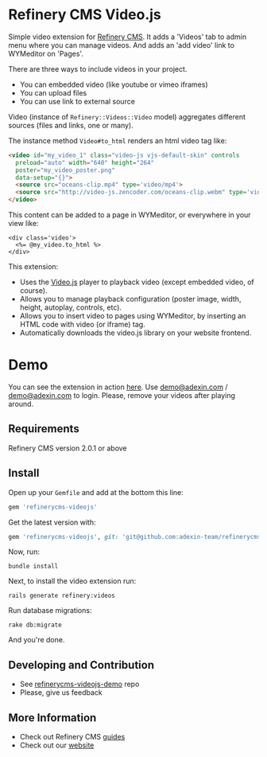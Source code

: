 # Refinery CMS Video.js
Simple video extension for [Refinery CMS](http://refinerycms.com).
It adds a 'Videos' tab to admin menu where you can manage videos.
And adds an 'add video' link to WYMeditor on 'Pages'.

There are three ways to include videos in your project.
- You can embedded video (like youtube or vimeo iframes)
- You can upload files
- You can use link to external source

Video (instance of `Refinery::Videos::Video` model) aggregates different sources (files and links, one or many).

The instance method `Video#to_html` renders an html video tag like:

```html
<video id="my_video_1" class="video-js vjs-default-skin" controls
  preload="auto" width="640" height="264"
  poster="my_video_poster.png"
  data-setup="{}">
  <source src="oceans-clip.mp4" type='video/mp4'>
  <source src="http://video-js.zencoder.com/oceans-clip.webm" type='video/webm'>
</video>
```

This content can be added to a page in WYMeditor, or everywhere in your view like:

```erb
<div class='video'>
  <%= @my_video.to_html %>
</div>
```

This extension: 
  * Uses the [Video.js](http:videojs.com) player to playback video (except embedded video, of course).
  * Allows you to manage playback configuration (poster image, width, height, autoplay, controls, etc).
  * Allows you to insert video to pages using WYMeditor, by inserting an HTML code with video (or iframe) tag.
  * Automatically downloads the video.js library on your website frontend.

# Demo
You can see the extension in action [here](http://refinerycms-videojs-demo.herokuapp.com/refinery/videos).
Use demo@adexin.com / demo@adexin.com to login.
Please, remove your videos after playing around.

## Requirements
Refinery CMS version 2.0.1 or above

## Install
Open up your ``Gemfile`` and add at the bottom this line:

```ruby
gem 'refinerycms-videojs'
```
Get the latest version with:
```ruby
gem 'refinerycms-videojs', git: 'git@github.com:adexin-team/refinerycms-videojs.git'
```

Now, run: 

    bundle install

Next, to install the video extension run:

    rails generate refinery:videos

Run database migrations:

    rake db:migrate

And you're done.

## Developing and Contribution
- See [refinerycms-videojs-demo](https://github.com/antonmi/refinerycms-videojs-demo) repo
- Please, give us feedback

## More Information
- Check out Refinery CMS [guides](http://refinerycms.com/guides)
- Check out our [website](http://adexin.com)
